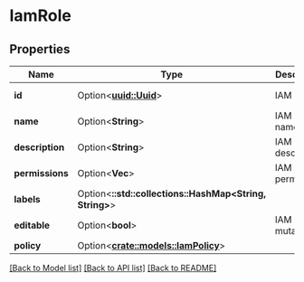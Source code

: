 # IamRole

## Properties

Name | Type | Description | Notes
------------ | ------------- | ------------- | -------------
**id** | Option<[**uuid::Uuid**](uuid::Uuid.md)> | IAM Role ID | [optional][readonly]
**name** | Option<**String**> | IAM Role name | [optional]
**description** | Option<**String**> | IAM Role description | [optional]
**permissions** | Option<**Vec<String>**> | IAM Role permissions | [optional]
**labels** | Option<**::std::collections::HashMap<String, String>**> |  | [optional]
**editable** | Option<**bool**> | IAM Role mutability | [optional]
**policy** | Option<[**crate::models::IamPolicy**](iam-policy.md)> |  | [optional]

[[Back to Model list]](../README.md#documentation-for-models) [[Back to API list]](../README.md#documentation-for-api-endpoints) [[Back to README]](../README.md)



